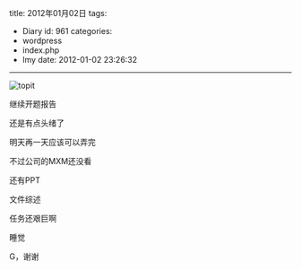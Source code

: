 title: 2012年01月02日
tags:
  - Diary
id: 961
categories:
  - wordpress
  - index.php
  - lmy
date: 2012-01-02 23:26:32
---

![](http://i.minus.com/iPCp7AYodrecI.jpg "topit")

继续开题报告

还是有点头绪了

明天再一天应<!--more-->该可以弄完

不过公司的MXM还没看

还有PPT

文件综述

任务还艰巨啊

睡觉

G，谢谢